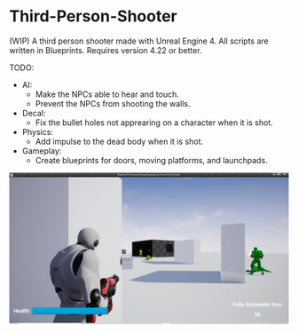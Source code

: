 # Third-Person-Shooter
(WIP) A third person shooter made with Unreal Engine 4. All scripts are written in Blueprints.
Requires version 4.22 or better.

TODO:
  + AI:
    - Make the NPCs able to hear and touch.
    - Prevent the NPCs from shooting the walls.
  + Decal:
    - Fix the bullet holes not apprearing on a character when it is shot.
  + Physics:
    - Add impulse to the dead body when it is shot.
  + Gameplay:
    - Create blueprints for doors, moving platforms, and launchpads.

![](Screenshots/screenshot01.png)
